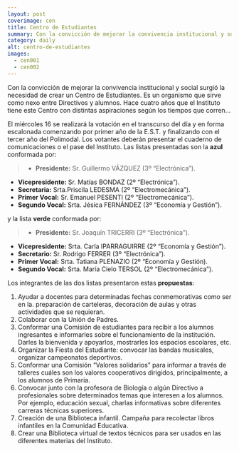 ```yaml
---
layout: post
coverimage: cen
title: Centro de Estudiantes
summary: Con la convicción de mejorar la convivencia institucional y social surgió la necesidad de crear un Centro de Estudiantes. Es un organismo que sirve como nexo entre Directivos y alumnos.
category: daily
alt: centro-de-estudiantes
images:
  - cen001
  - cen002
---
```

Con la convicción de mejorar la convivencia institucional y social surgió la necesidad de crear un Centro de Estudiantes. Es un organismo que sirve como nexo entre Directivos y alumnos. Hace cuatro años que el Instituto tiene este Centro con distintas aspiraciones según los tiempos que corren…

El miércoles 16 se realizará la votación en el transcurso del día y en forma escalonada comenzando por primer año de la E.S.T. y finalizando con el tercer año del Polimodal. Los votantes deberán presentar el cuaderno de comunicaciones o el pase del Instituto.
Las listas presentadas son la **azul** conformada por:

>* **Presidente:** Sr. Guillermo VÁZQUEZ  (3º “Electrónica”).
* **Vicepresidente:** Sr. Matías BONDAZ (2º “Electrónica”).
* **Secretaria:** Srta.Priscila LEDESMA (2º “Electromecánica”).
* **Primer Vocal:** Sr. Emanuel PESENTI (2º “Electromecánica”).
* **Segundo Vocal:** Srta. Jésica FERNÁNDEZ (3º “Economía y Gestión”).

y la lista **verde** conformada por:

>* **Presidente:** Sr. Joaquín TRICERRI (3º “Electrónica”).
* **Vicepresidente:** Srta. Carla IPARRAGUIRRE (2º “Economía y Gestión”).
* **Secretario:** Sr. Rodrigo FERRER (3º “Electrónica”).
* **Primer Vocal:** Srta. Tatiana PLENAZIO (2º “Economía y Gestión).
* **Segundo Vocal:** Srta. María Cielo TERSOL (2º “Electromecánica”).

Los integrantes de las dos listas presentaron estas **propuestas**:

1. Ayudar a docentes para determinadas fechas conmemorativas como ser en la. preparación de carteleras, decoración de aulas y otras actividades que se requieran.
2. Colaborar con la Unión de Padres.
3. Conformar una Comisión de estudiantes para recibir a los alumnos ingresantes e informarles sobre el funcionamiento de la institución. Darles la bienvenida y apoyarlos, mostrarles los espacios escolares, etc.
4. Organizar la Fiesta del Estudiante: convocar las bandas musicales, organizar campeonatos deportivos.
5. Conformar una Comisión “Valores solidarios” para informar a través de talleres cuáles son los valores cooperativos dirigidos, principalmente, a los alumnos de Primaria.
6. Convocar junto con la profesora de Biología o algún Directivo a profesionales sobre determinados temas que interesen a los alumnos. Por ejemplo, educación sexual, charlas informativas sobre diferentes carreras técnicas superiores.
7. Creación de una Biblioteca infantil. Campaña para recolectar libros infantiles en la Comunidad Educativa.
8.   Crear una Biblioteca virtual de textos técnicos para ser usados en las diferentes materias del Instituto.
